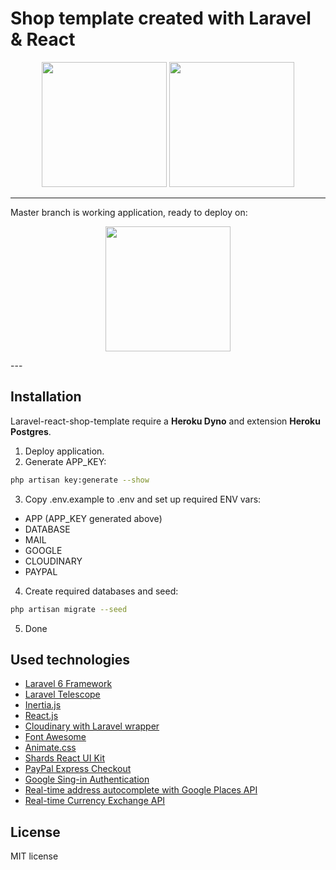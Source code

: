# Shop template created with Laravel & React

<p align="center">
    <img src="https://res.cloudinary.com/dtfbvvkyp/image/upload/v1566331377/laravel-logolockup-cmyk-red.svg" height="200">
    <img src="https://cdn.worldvectorlogo.com/logos/react.svg" height="200"> 
</p>

---
Master branch is working application, ready to deploy on:
<p align="center">
    <img src="https://cdn-images-1.medium.com/max/1600/1*fIjRtO5P8zc3pjs0E5hYkw.png" height="200">
</p>
---

## Installation

Laravel-react-shop-template require a **Heroku Dyno** and extension **Heroku Postgres**.

1. Deploy application.
2. Generate APP_KEY:

```bash
php artisan key:generate --show
```

3. Copy .env.example to .env and set up required ENV vars:
- APP (APP_KEY generated above)
- DATABASE
- MAIL
- GOOGLE
- CLOUDINARY
- PAYPAL

4. Create required databases and seed:

```bash
php artisan migrate --seed
```

5. Done

## Used technologies
- [Laravel 6 Framework](https://github.com/laravel/laravel)
- [Laravel Telescope](https://github.com/laravel/telescope)
- [Inertia.js](https://inertiajs.com)
- [React.js](https://github.com/facebook/react)
- [Cloudinary with Laravel wrapper](https://github.com/jrm2k6/cloudder)
- [Font Awesome](https://fontawesome.com)
- [Animate.css](https://github.com/daneden/animate.css)
- [Shards React UI Kit](https://github.com/DesignRevision/shards-react)
- [PayPal Express Checkout](https://developer.paypal.com/docs/checkout)
- [Google Sing-in Authentication](https://developers.google.com/identity/sign-in/web/sign-in)
- [Real-time address autocomplete with Google Places API](https://developers.google.com/places/web-service/intro)
- [Real-time Currency Exchange API](https://exchangeratesapi.io)

## License

MIT license

